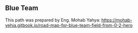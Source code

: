 ## Blue Team 

This path was prepared by Eng. Mohab Yahya: 
https://mohab-yehia.gitbook.io/road-map-for-blue-team-field-from-0-2-hero